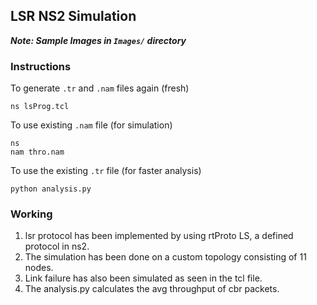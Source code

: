 ## LSR NS2 Simulation

***Note: Sample Images in `Images/` directory***

### Instructions
To generate `.tr` and `.nam` files again (fresh)
```
ns lsProg.tcl
```
To use existing `.nam` file (for simulation)
```
ns 
nam thro.nam
```
To use the existing `.tr` file (for faster analysis)
```
python analysis.py
```

### Working
1. lsr protocol has been implemented by using rtProto LS, a defined protocol in ns2.
2. The simulation has been done on a custom topology consisting of 11 nodes.
3. Link failure has also been simulated as seen in the tcl file.
4. The analysis.py calculates the avg throughput of cbr packets.